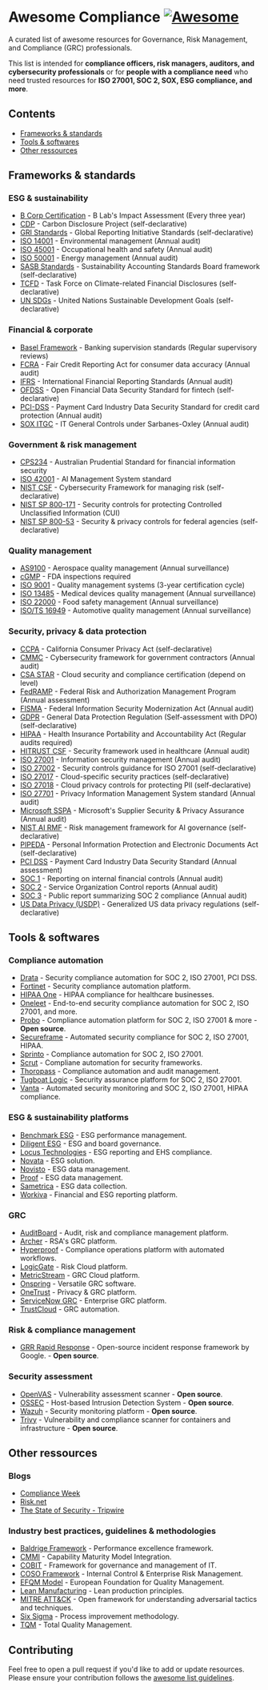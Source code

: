 # Awesome Compliance [![Awesome](https://awesome.re/badge.svg)](https://awesome.re)

A curated list of awesome resources for Governance, Risk Management, and Compliance (GRC) professionals.

This list is intended for **compliance officers, risk managers, auditors, and cybersecurity professionals** or for **people with a compliance need** who need trusted resources for **ISO 27001, SOC 2, SOX, ESG compliance, and more**.

## Contents
- [Frameworks & standards](#frameworks--standards)
- [Tools & softwares](#tools--softwares)
- [Other ressources](#other-ressources)

## Frameworks & standards

### ESG & sustainability
- [B Corp Certification](https://www.bcorporation.net/) - B Lab's Impact Assessment (Every three year)
- [CDP](https://www.cdp.net/) - Carbon Disclosure Project (self-declarative)
- [GRI Standards](https://www.globalreporting.org/) - Global Reporting Initiative Standards (self-declarative)
- [ISO 14001](https://www.iso.org/iso-14001-environmental-management.html) - Environmental management (Annual audit)
- [ISO 45001](https://www.iso.org/iso-45001-occupational-health-and-safety.html) - Occupational health and safety (Annual audit)
- [ISO 50001](https://www.iso.org/iso-50001-energy-management.html) - Energy management (Annual audit)
- [SASB Standards](https://www.sasb.org/) - Sustainability Accounting Standards Board framework (self-declarative)
- [TCFD](https://www.fsb-tcfd.org/) - Task Force on Climate-related Financial Disclosures (self-declarative)
- [UN SDGs](https://sdgs.un.org/) - United Nations Sustainable Development Goals (self-declarative)

### Financial & corporate
- [Basel Framework](https://www.bis.org/basel_framework/) - Banking supervision standards (Regular supervisory reviews)
- [FCRA](https://www.consumerfinance.gov/) - Fair Credit Reporting Act for consumer data accuracy (Annual audit)
- [IFRS](https://www.ifrs.org/) - International Financial Reporting Standards (Annual audit)
- [OFDSS](https://www.financialdataexchange.org/) - Open Financial Data Security Standard for fintech (self-declarative)
- [PCI-DSS](https://www.pcisecuritystandards.org/) - Payment Card Industry Data Security Standard for credit card protection (Annual audit)
- [SOX ITGC](https://www.sec.gov/spotlight/sarbanes-oxley.htm) - IT General Controls under Sarbanes-Oxley (Annual audit)

### Government & risk management
- [CPS234](https://www.apra.gov.au/cps-234-information-security) - Australian Prudential Standard for financial information security
- [ISO 42001](https://www.iso.org/standard/81278.html) - AI Management System standard
- [NIST CSF](https://www.nist.gov/cyberframework) - Cybersecurity Framework for managing risk (self-declarative)
- [NIST SP 800-171](https://csrc.nist.gov/publications/detail/sp/800-171/rev-2/final) - Security controls for protecting Controlled Unclassified Information (CUI)
- [NIST SP 800-53](https://csrc.nist.gov/publications/detail/sp/800-53/rev-5/final) - Security & privacy controls for federal agencies (self-declarative)

### Quality management
- [AS9100](https://www.sae.org/standards/as9100/) - Aerospace quality management (Annual surveillance)
- [cGMP](https://www.fda.gov/drugs/pharmaceutical-quality-resources/current-good-manufacturing-practice-cgmp-regulations) - FDA inspections required
- [ISO 9001](https://www.iso.org/iso-9001-quality-management.html) - Quality management systems (3-year certification cycle)
- [ISO 13485](https://www.iso.org/standard/59752.html) - Medical devices quality management (Annual surveillance)
- [ISO 22000](https://www.iso.org/iso-22000-food-safety-management.html) - Food safety management (Annual surveillance)
- [ISO/TS 16949](https://www.iatf.org/) - Automotive quality management (Annual surveillance)
  
### Security, privacy & data protection
- [CCPA](https://oag.ca.gov/privacy/ccpa) - California Consumer Privacy Act (self-declarative)
- [CMMC](https://www.acq.osd.mil/cmmc/) - Cybersecurity framework for government contractors (Annual audit)
- [CSA STAR](https://cloudsecurityalliance.org/star/) - Cloud security and compliance certification (depend on level)
- [FedRAMP](https://www.fedramp.gov/) - Federal Risk and Authorization Management Program (Annual assessment)
- [FISMA](https://www.cisa.gov/federal-information-security-modernization-act) - Federal Information Security Modernization Act (Annual audit)
- [GDPR](https://gdpr.eu/) - General Data Protection Regulation (Self-assessment with DPO) (self-declarative)
- [HIPAA](https://www.hhs.gov/hipaa/index.html) - Health Insurance Portability and Accountability Act (Regular audits required)
- [HITRUST CSF](https://hitrustalliance.net/) - Security framework used in healthcare (Annual audit)
- [ISO 27001](https://www.iso.org/isoiec-27001-information-security.html) - Information security management (Annual audit)
- [ISO 27002](https://www.iso.org/isoiec-27002-information-security.html) - Security controls guidance for ISO 27001 (self-declarative)
- [ISO 27017](https://www.iso.org/standard/43757.html) - Cloud-specific security practices (self-declarative)
- [ISO 27018](https://www.iso.org/standard/76559.html) - Cloud privacy controls for protecting PII (self-declarative)
- [ISO 27701](https://www.iso.org/standard/71670.html) - Privacy Information Management System standard (Annual audit)
- [Microsoft SSPA](https://www.microsoft.com/en-us/trust-center/privacy/data-protection-requirements) - Microsoft's Supplier Security & Privacy Assurance (Annual audit)
- [NIST AI RMF](https://www.nist.gov/itl/ai-risk-management-framework) - Risk management framework for AI governance (self-declarative)
- [PIPEDA](https://www.priv.gc.ca/en/privacy-topics/privacy-laws-in-canada/the-personal-information-protection-and-electronic-documents-act-pipeda/) - Personal Information Protection and Electronic Documents Act (self-declarative)
- [PCI DSS](https://www.pcisecuritystandards.org/) - Payment Card Industry Data Security Standard (Annual assessment)
- [SOC 1](https://www.aicpa.org/soc) - Reporting on internal financial controls (Annual audit)
- [SOC 2](https://www.aicpa.org/soc) - Service Organization Control reports (Annual audit)
- [SOC 3](https://www.aicpa.org/soc) - Public report summarizing SOC 2 compliance (Annual audit)
- [US Data Privacy (USDP)](https://iapp.org/) - Generalized US data privacy regulations (self-declarative)

## Tools & softwares
### Compliance automation
- [Drata](https://drata.com/) - Security compliance automation for SOC 2, ISO 27001, PCI DSS.
- [Fortinet](https://www.fortinet.com/) - Security compliance automation platform.
- [HIPAA One](https://www.hipaaone.com/) - HIPAA compliance for healthcare businesses.
- [Oneleet](https://oneleet.com/) - End-to-end security compliance automation for SOC 2, ISO 27001, and more.
- [Probo](https://github.com/getprobo/probo) - Compliance automation platform for SOC 2, ISO 27001 & more - **Open source**.
- [Secureframe](https://secureframe.com/) - Automated security compliance for SOC 2, ISO 27001, HIPAA.
- [Sprinto](https://sprinto.com/) - Compliance automation for SOC 2, ISO 27001.
- [Scrut](https://www.scrut.io/) - Compliane automation for security frameworks.
- [Thoropass](https://www.thoropass.com/) - Compliance automation and audit management.
- [Tugboat Logic](https://tugboatlogic.com/) - Security assurance platform for SOC 2, ISO 27001.
- [Vanta](https://www.vanta.com/) - Automated security monitoring and SOC 2, ISO 27001, HIPAA compliance.

### ESG & sustainability platforms
- [Benchmark ESG](https://www.benchmarkdigital.com/) - ESG performance management.
- [Diligent ESG](https://www.diligent.com/solutions/esg/) - ESG and board governance.
- [Locus Technologies](https://locustec.com/) - ESG reporting and EHS compliance.
- [Novata](https://novata.com/) - ESG solution.
- [Novisto](https://novisto.com/) - ESG data management.
- [Proof](https://proof.io/) - ESG data management.
- [Sametrica](https://sametrica.com/) - ESG data collection.
- [Workiva](https://www.persefoni.com/partners/workiva) - Financial and ESG reporting platform.

### GRC
- [AuditBoard](https://www.auditboard.com/) - Audit, risk and compliance management platform.
- [Archer](https://www.archerirm.com/) - RSA's GRC platform.
- [Hyperproof](https://hyperproof.io/) - Compliance operations platform with automated workflows.
- [LogicGate](https://www.logicgate.com/) - Risk Cloud platform.
- [MetricStream](https://www.metricstream.com/) - GRC Cloud platform.
- [Onspring](https://www.onspring.com/) - Versatile GRC software.
- [OneTrust](https://www.onetrust.com/) - Privacy & GRC platform.
- [ServiceNow GRC](https://www.servicenow.com/products/governance-risk-and-compliance.html) - Enterprise GRC platform.
- [TrustCloud](https://www.trustcloud.ai/) - GRC automation.

### Risk & compliance management
- [GRR Rapid Response](https://github.com/google/grr) - Open-source incident response framework by Google. - **Open source**.

### Security assessment
- [OpenVAS](https://github.com/greenbone/) - Vulnerability assessment scanner  - **Open source**.
- [OSSEC](https://github.com/ossec/ossec-hids) - Host-based Intrusion Detection System  - **Open source**.
- [Wazuh](https://github.com/wazuh) - Security monitoring platform  - **Open source**.
- [Trivy](https://github.com/aquasecurity/trivy) - Vulnerability and compliance scanner for containers and infrastructure  - **Open source**.

## Other ressources

### Blogs
- [Compliance Week](https://www.complianceweek.com/)
- [Risk.net](https://www.risk.net/)
- [The State of Security - Tripwire](https://www.tripwire.com/state-of-security/)

### Industry best practices, guidelines & methodologies
- [Baldrige Framework](https://www.nist.gov/baldrige) - Performance excellence framework.
- [CMMI](https://cmmiinstitute.com/) - Capability Maturity Model Integration.
- [COBIT](https://www.isaca.org/resources/cobit) - Framework for governance and management of IT.
- [COSO Framework](https://www.coso.org/) - Internal Control & Enterprise Risk Management.
- [EFQM Model](https://www.efqm.org/) - European Foundation for Quality Management.
- [Lean Manufacturing](https://www.lean.org/) - Lean production principles.
- [MITRE ATT&CK](https://attack.mitre.org/) - Open framework for understanding adversarial tactics and techniques.
- [Six Sigma](https://www.sixsigma.com/) - Process improvement methodology.
- [TQM](https://asq.org/quality-resources/total-quality-management) - Total Quality Management.

## Contributing
Feel free to open a pull request if you'd like to add or update resources. Please ensure your contribution follows the [awesome list guidelines](https://github.com/sindresorhus/awesome/blob/main/contributing.md).
